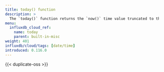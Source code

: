 ```yaml
---
title: today() function
description: >
  The `today()` function returns the `now()` time value truncated to the day unit.
menu:
  influxdb_cloud_ref:
    name: today
    parent: built-in-misc
weight: 401
influxdb/cloud/tags: [date/time]
introduced: 0.116.0
---
```


{{< duplicate-oss >}}
